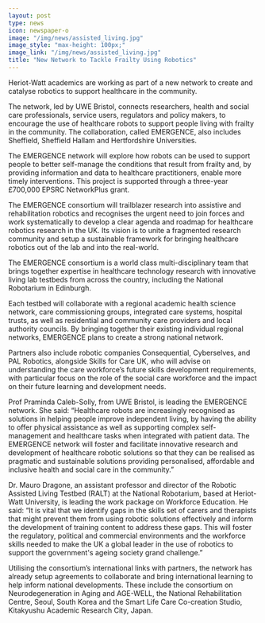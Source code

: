 ```yaml
---
layout: post
type: news
icon: newspaper-o
image: "/img/news/assisted_living.jpg"
image_style: "max-height: 100px;"
image_link: "/img/news/assisted_living.jpg"
title: "New Network to Tackle Frailty Using Robotics"
---
```


Heriot-Watt academics are working as part of a new network to create and catalyse robotics to support healthcare in the community.

The network, led by UWE Bristol, connects researchers, health and social care professionals, service users, regulators and policy makers, to encourage the use of healthcare robots to support people living with frailty in the community. The collaboration, called EMERGENCE, also includes Sheffield, Sheffield Hallam and Hertfordshire Universities.

The EMERGENCE network will explore how robots can be used to support people to better self-manage the conditions that result from frailty and, by providing information and data to healthcare practitioners, enable more timely interventions. This project is supported through a three-year £700,000 EPSRC NetworkPlus grant.

The EMERGENCE consortium will trailblazer research into assistive and rehabilitation robotics and recognises the urgent need to join forces and work systematically to develop a clear agenda and roadmap for healthcare robotics research in the UK.  Its vision is to unite a fragmented research community and setup a sustainable framework for bringing healthcare robotics out of the lab and into the real-world. 

The EMERGENCE consortium is a world class multi-disciplinary team that brings together expertise in healthcare technology research with innovative living lab testbeds from across the country, including the National Robotarium in Edinburgh.

Each testbed will collaborate with a regional academic health science network, care commissioning groups, integrated care systems, hospital trusts, as well as residential and community care providers and local authority councils. By bringing together their existing individual regional networks, EMERGENCE plans to create a strong national network. 

Partners also include robotic companies Consequential, Cyberselves, and PAL Robotics, alongside Skills for Care UK, who will advise on understanding the care workforce’s future skills development requirements, with particular focus on the role of the social care workforce and the impact on their future learning and development needs.

Prof Praminda Caleb-Solly, from UWE Bristol, is leading the EMERGENCE network. She said: “Healthcare robots are increasingly recognised as solutions in helping people improve independent living, by having the ability to offer physical assistance as well as supporting complex self-management and healthcare tasks when integrated with patient data. The EMERGENCE network will foster and facilitate innovative research and development of healthcare robotic solutions so that they can be realised as pragmatic and sustainable solutions providing personalised, affordable and inclusive health and social care in the community.”

Dr. Mauro Dragone, an assistant professor and director of the Robotic Assisted Living Testbed (RALT) at the National Robotarium, based at Heriot-Watt University, is leading the work package on Workforce Education. He said: “It is vital that we identify gaps in the skills set of carers and therapists that might prevent them from using robotic solutions effectively and inform the development of training content to address these gaps. This will foster the regulatory, political and commercial environments and the workforce skills needed to make the UK a global leader in the use of robotics to support the government's ageing society grand challenge.”

Utilising the consortium’s international links with partners, the network has already setup agreements to collaborate and bring international learning to help inform national developments. These include the consortium on Neurodegeneration in Aging and AGE-WELL, the National Rehabilitation Centre, Seoul, South Korea and the Smart Life Care Co-creation Studio, Kitakyushu Academic Research City, Japan.
